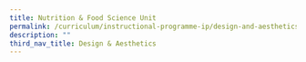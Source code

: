 ```yaml
---
title: Nutrition & Food Science Unit
permalink: /curriculum/instructional-programme-ip/design-and-aesthetics/nutrition-and-food-science-unit
description: ""
third_nav_title: Design & Aesthetics
---
```

